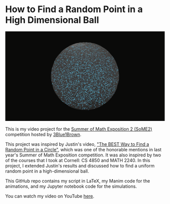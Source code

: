 # How to Find a Random Point in a High Dimensional Ball

![Thumbnail](manim/project/images/thumbnail.png)

This is my video project for the [Summer of Math Exposition 2 (SoME2)](https://summerofmathexposition.substack.com/p/the-summer-of-math-exposition-is) competition hosted by [3Blue1Brown](https://www.youtube.com/c/3blue1brown).

This project was inspired by Justin's video, ["The BEST Way to Find a Random Point in a Circle"](https://www.youtube.com/watch?v=4y_nmpv-9lI), which was one of the honorable mentions in last year's Summer of Math Exposition competition. It was also inspired by two of the courses that I took at Cornell: CS 4850 and MATH 2240. In this project, I extended Justin's results and discussed how to find a uniform random point in a high-dimensional ball.

This GitHub repo contains my script in LaTeX, my Manim code for the animations, and my Jupyter notebook code for the simulations.

You can watch my video on YouTube [here](https://www.youtube.com/watch?v=IhhJTwqGH_I).
